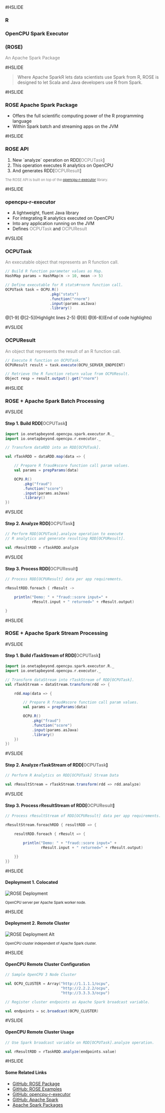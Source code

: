 #HSLIDE

### R
### OpenCPU Spark Executor
### (ROSE)

<span style="color:gray">An Apache Spark Package</span>

#HSLIDE

> Where Apache SparkR lets data scientists use Spark from R,
> ROSE is designed to let Scala and Java developers use R from Spark.

#HSLIDE

### ROSE Apache Spark Package

  - Offers the full scientific computing power of the R programming language
  - Within Spark batch and streaming apps on the JVM

#HSLIDE

### ROSE API

<ol>
<li class="fragment" data-fragment-index="1">New `analyze` operation on RDD[<span style="color:gray">OCPUTask</span>]</li>
<li class="fragment" data-fragment-index="2">This operation executes R analytics on OpenCPU</li>
<li class="fragment" data-fragment-index="3">And generates RDD[<span style="color:gray">OCPUResult</span>]</li>
</ol>

<span class="fragment" data-fragment-index="4" style="font-size: 0.8em; color:gray">The ROSE API is built on top of the <a target="_blank" href="https://github.com/onetapbeyond/opencpu-r-executor">opencpu-r-executor</a> library.</span>

#HSLIDE

### opencpu-r-executor

- A lightweight, fluent Java library
- For integrating R analytics executed on OpenCPU
- Into any application running on the JVM
- Defines <span style="color:gray">OCPUTask</span> and <span style="color:gray">OCPUResult</span>

#VSLIDE

### OCPUTask

<span style="color:gray">An executable object that represents an R function call.</span>

```scala
// Build R function parameter values as Map.
HashMap params = HashMap(n -> 10, mean -> 5)

// Define executable for R stats#rnorm function call.
OCPUTask task = OCPU.R()
                    .pkg("stats")
                    .function("rnorm")
                    .input(params.asJava)
                    .library()
```

@[1-9]
@[2-5](Highlight lines 2-5)
@[6]
@[6-8](End of code highlights)

#VSLIDE

### OCPUResult

<span style="color:gray">An object that represents the result of an R function call.</span>

```scala
// Execute R function on OCPUTask.
OCPUResult result = task.execute(OCPU_SERVER_ENDPOINT)

// Retrieve the R function return value from OCPUResult.
Object resp = result.output().get("rnorm")
```

#HSLIDE

### ROSE + Apache Spark Batch Processing

#VSLIDE

#### Step 1. Build RDD[<span style="color:gray">OCPUTask</span>]

```scala
import io.onetapbeyond.opencpu.spark.executor.R._
import io.onetapbeyond.opencpu.r.executor._

// Transform dataRDD into an RDD[OCPUTask].

val rTaskRDD = dataRDD.map(data => {

    // Prepare R fraud#score function call param values.
    val params = prepParams(data)

    OCPU.R()
        .pkg("fraud")
        .function("score")
        .input(params.asJava)
        .library()
})
```

#VSLIDE

#### Step 2. Analyze RDD[<span style="color:gray">OCPUTask</span>]

```scala
// Perform RDD[OCPUTask].analyze operation to execute
// R analytics and generate resulting RDD[OCPUResult].

val rResultRDD = rTaskRDD.analyze
```

#VSLIDE

#### Step 3. Process RDD[<span style="color:gray">OCPUResult</span>]

```scala
// Process RDD[OCPUResult] data per app requirements. 

rResultRDD.foreach { rResult ->

    println("Demo: " + "fraud::score input=" +
            rResult.input + " returned=" + rResult.output)

}
```

#HSLIDE

### ROSE + Apache Spark Stream Processing

#VSLIDE

#### Step 1. Build rTaskStream of RDD[<span style="color:gray">OCPUTask</span>]

```scala
import io.onetapbeyond.opencpu.spark.executor.R._
import io.onetapbeyond.opencpu.r.executor._

// Transform dataStream into rTaskStream of RDD[OCPUTask].
val rTaskStream = dataStream.transform(rdd => {

    rdd.map(data => {

        // Prepare R fraud#score function call param values.
        val params = prepParams(data)

        OCPU.R()
            .pkg("fraud")
            .function("score")
            .input(params.asJava)
            .library()
    })  
})
```

#VSLIDE

#### Step 2. Analyze rTaskStream of RDD[<span style="color:gray">OCPUTask</span>]

```scala
// Perform R Analytics on RDD[OCPUTask] Stream Data

val rResultStream = rTaskStream.transform(rdd => rdd.analyze)
```

#VSLIDE

#### Step 3. Process rResultStream of RDD[<span style="color:gray">OCPUResult</span>]

```scala
// Process rResultStream of RDD[OCPUResult] data per app requirements.

rResultStream.foreachRDD { resultRDD => {

    resultRDD.foreach { rResult => {

        println("Demo: " + "fraud::score input=" +
                rResult.input + " returned=" + rResult.output)

    }}
}}
```

#HSLIDE

#### Deployment 1. Colocated
![ROSE Deployment](https://onetapbeyond.github.io/resource/img/rose/new-rose-deploy.jpg)

<span style="font-size: 0.8em">OpenCPU server per Apache Spark worker node.</span>

#HSLIDE

#### Deployment 2. Remote Cluster
![ROSE Deployment Alt](https://onetapbeyond.github.io/resource/img/rose/alt-rose-deploy.jpg)

<span style="font-size: 0.8em">OpenCPU cluster independent of Apache Spark cluster.</span>

#HSLIDE

#### OpenCPU Remote Cluster Configuration

```scala
// Sample OpenCPU 3 Node Cluster

val OCPU_CLUSTER = Array("http://1.1.1.1/ocpu",
                         "http://2.2.2.2/ocpu",
                         "http://3.3.3.3/ocpu")

// Register cluster endpoints as Apache Spark broadcast variable.

val endpoints = sc.broadcast(OCPU_CLUSTER)

```

#VSLIDE

#### OpenCPU Remote Cluster Usage

```scala
// Use Spark broadcast variable on RDD[OCPUTask].analyze operation.

val rResultRDD = rTaskRDD.analyze(endpoints.value)
```

#HSLIDE

#### Some Related Links

- [GitHub: ROSE Package](https://github.com/onetapbeyond/opencpu-spark-executor)
- [GitHub: ROSE Examples](https://github.com/onetapbeyond/opencpu-spark-executor#rose-examples)
- [GitHub: opencpu-r-executor](https://github.com/onetapbeyond/opencpu-r-executor)
- [GitHub: Apache Spark](https://github.com/apache/spark)
- [Apache Spark Packages](https://spark-packages.org/package/onetapbeyond/opencpu-spark-executor)
